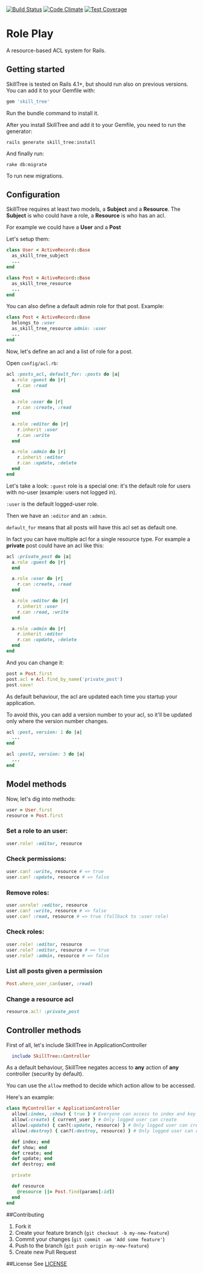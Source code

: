 [![Build Status](https://travis-ci.org/ProGM/skill_tree.svg)](https://travis-ci.org/ProGM/skill_tree)
[![Code Climate](https://codeclimate.com/github/ProGM/skill_tree/badges/gpa.svg)](https://codeclimate.com/github/ProGM/skill_tree)
[![Test Coverage](https://codeclimate.com/github/ProGM/skill_tree/badges/coverage.svg)](https://codeclimate.com/github/ProGM/skill_tree/coverage)

# Role Play
A resource-based ACL system for Rails.

## Getting started

SkillTree is tested on Rails 4.1+, but should run also on previous versions.
You can add it to your Gemfile with:

```ruby
gem 'skill_tree'
```

Run the bundle command to install it.

After you install SkillTree and add it to your Gemfile, you need to run the generator:

```console
rails generate skill_tree:install
```

And finally run:

```console
rake db:migrate
```

To run new migrations.

## Configuration
SkillTree requires at least two models, a **Subject** and a **Resource**.
The **Subject** is who could have a role, a **Resource** is who has an acl.

For example we could have a **User** and a **Post**

Let's setup them:

```ruby
class User < ActiveRecord::Base
  as_skill_tree_subject
  ...
end

class Post < ActiveRecord::Base
  as_skill_tree_resource
  ...
end
```

You can also define a default admin role for that post. Example:

```ruby
class Post < ActiveRecord::Base
  belongs_to :user
  as_skill_tree_resource admin: :user
  ...
end
```

Now, let's define an acl and a list of role for a post.

Open `config/acl.rb`:

```ruby
acl :posts_acl, default_for: :posts do |a|
  a.role :guest do |r|
    r.can :read
  end

  a.role :user do |r|
    r.can :create, :read
  end

  a.role :editor do |r|
    r.inherit :user
    r.can :write
  end

  a.role :admin do |r|
    r.inherit :editor
    r.can :update, :delete
  end
end
```

Let's take a look:
`:guest` role is a special one: it's the default role for users with no-user (example: users not logged in).

`:user` is the default logged-user role.

Then we have an `:editor` and an `:admin`.

`default_for` means that all posts will have this acl set as default one.

In fact you can have multiple acl for a single resource type. For example a **private** post could have an acl like this:


```ruby
acl :private_post do |a|
  a.role :guest do |r|
  end

  a.role :user do |r|
    r.can :create, :read
  end

  a.role :editor do |r|
    r.inherit :user
    r.can :read, :write
  end

  a.role :admin do |r|
    r.inherit :editor
    r.can :update, :delete
  end
end
```

And you can change it:

```ruby
post = Post.first
post.acl = Acl.find_by_name('private_post')
post.save!
```

As default behaviour, the acl are updated each time you startup your application.

To avoid this, you can add a version number to your acl, so it'll be updated only where the version number changes.

```ruby
acl :post, version: 1 do |a|
  ...
end

acl :post2, version: 3 do |a|
  ...
end
```

## Model methods

Now, let's dig into methods:

```ruby
user = User.first
resource = Post.first
```

### Set a role to an user:

```ruby
user.role! :editor, resource
```

### Check permissions:

```ruby
user.can? :write, resource # => true
user.can? :update, resource # => false
```

### Remove roles:

```ruby
user.unrole! :editor, resource
user.can? :write, resource # => false
user.can? :read, resource # => true (fallback to :user role)
```

### Check roles:

```ruby
user.role! :editor, resource
user.role? :editor, resource # => true
user.role? :admin, resource # => false
```

### List all posts given a permission

```ruby
Post.where_user_can(user, :read)
```

### Change a resource acl

```ruby
resource.acl! :private_post
```


## Controller methods

First of all, let's include SkillTree in ApplicationController

```ruby
  include SkillTree::Controller
```

As a default behaviour, SkillTree negates access to **any** action of **any** controller (security by default).

You can use the `allow` method to decide which action allow to be accessed.

Here's an example:

```ruby
class MyController < ApplicationController
  allow(:index, :show) { true } # Everyone can access to index and key
  allow(:create) { current_user } # Only logged user can create
  allow(:update) { can?(:update, resource) } # Only logged user can create
  allow(:destroy) { can?(:destroy, resource) } # Only logged user can create

  def index; end
  def show; end
  def create; end
  def update; end
  def destroy; end

  private

  def resource
    @resource ||= Post.find(params[:id])
  end
end
```

##Contributing
1. Fork it
2. Create your feature branch (`git checkout -b my-new-feature`)
3. Commit your changes (`git commit -am 'Add some feature'`)
4. Push to the branch (`git push origin my-new-feature`)
5. Create new Pull Request

##License
See [LICENSE](https://github.com/ProGM/skill_tree/blob/master/LICENSE)
